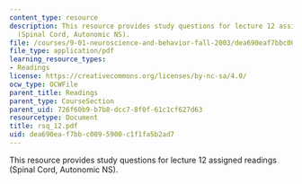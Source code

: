 ```yaml
---
content_type: resource
description: This resource provides study questions for lecture 12 assigned readings
  (Spinal Cord, Autonomic NS).
file: /courses/9-01-neuroscience-and-behavior-fall-2003/dea690eaf7bbc0095900c1f1fa5b2ad7_rsq_12.pdf
file_type: application/pdf
learning_resource_types:
- Readings
license: https://creativecommons.org/licenses/by-nc-sa/4.0/
ocw_type: OCWFile
parent_title: Readings
parent_type: CourseSection
parent_uid: 726f60b9-b7b8-dcc7-8f0f-61c1cf627d63
resourcetype: Document
title: rsq_12.pdf
uid: dea690ea-f7bb-c009-5900-c1f1fa5b2ad7
---
```

This resource provides study questions for lecture 12 assigned readings (Spinal Cord, Autonomic NS).